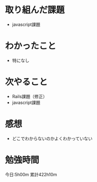 # 取り組んだ課題
* javascript課題

# わかったこと
* 特になし

# 次やること
* Rails課題（修正）
* javascript課題

# 感想
* どこでわからないのかよくわかっていない

# 勉強時間
今日:5h00m
累計422h10m
